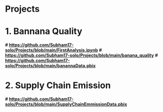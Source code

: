 # Projects
# 1. Bannana Quality
**# https://github.com/Subham17-solo/Projects/blob/main/FirstAnalysis.ipynb**
**# https://github.com/Subham17-solo/Projects/blob/main/banana_quality**
**# https://github.com/Subham17-solo/Projects/blob/main/banannaData.pbix**


# 2. Supply Chain Emission
**# https://github.com/Subham17-solo/Projects/blob/main/SupplyChainEmmissionData.pbix**
